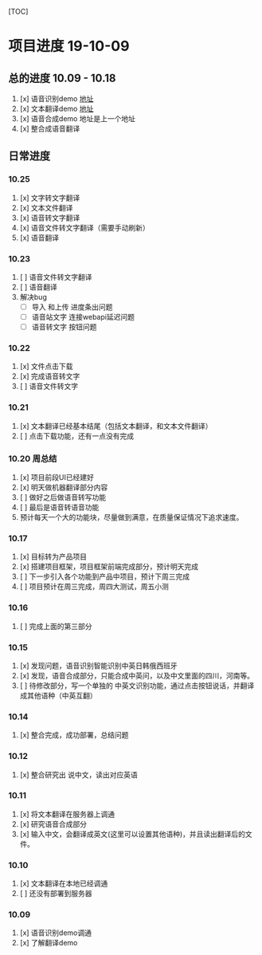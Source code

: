 [TOC]

# 项目进度 19-10-09

## 总的进度 10.09 - 10.18

1. [x] 语音识别demo [地址](https://www.enablue.com/iat_ws_js_demo/src/index.html)
2. [x] 文本翻译demo [地址](https://www.enablue.com/OtsWebApi/index.html)
3. [x] 语音合成demo 地址是上一个地址
4. [x] 整合成语音翻译


## 日常进度

### 10.25
1. [x] 文字转文字翻译
2. [x] 文本文件翻译
3. [x] 语音转文字翻译
4. [x] 语音文件转文字翻译（需要手动刷新）
5. [x] 语音翻译

### 10.23
1. [ ] 语音文件转文字翻译
2. [ ] 语音翻译
3. 解决bug
	+ [ ] 导入 和上传 进度条出问题
	+ [ ] 语音站文字 连接webapi延迟问题
	+ [ ] 语音转文字 按钮问题

### 10.22
1. [x] 文件点击下载
2. [x] 完成语音转文字
3. [ ] 语音文件转文字

### 10.21
1. [x] 文本翻译已经基本结尾（包括文本翻译，和文本文件翻译）
2. [ ] 点击下载功能，还有一点没有完成

### 10.20 周总结
1. [x] 项目前段UI已经建好
2. [x] 明天做机器翻译部分内容
3. [ ] 做好之后做语音转写功能
4. [ ] 最后是语音转语音功能
5. 预计每天一个大的功能块，尽量做到满意，在质量保证情况下追求速度。

### 10.17
1. [x] 目标转为产品项目
2. [x] 搭建项目框架，项目框架前端完成部分，预计明天完成
3. [ ] 下一步引入各个功能到产品中项目，预计下周三完成
4. [ ] 项目预计在周三完成，周四大测试，周五小测

### 10.16
1. [ ] 完成上面的第三部分

### 10.15
1. [x] 发现问题，语音识别智能识别中英日韩俄西班牙
2. [x] 发现，语音合成部分，只能合成中英问，以及中文里面的四川，河南等。
3. [ ] 待修改部分，写一个单独的 中英文识别功能，通过点击按钮说话，并翻译成其他语种（中英互翻）

### 10.14
1. [x] 整合完成，成功部署，总结问题

### 10.12
1. [x] 整合研究出  说中文，读出对应英语

### 10.11
1. [x] 将文本翻译在服务器上调通
2. [x] 研究语音合成部分
3. [x] 输入中文，会翻译成英文(这里可以设置其他语种)，并且读出翻译后的文件。

### 10.10
1. [x] 文本翻译在本地已经调通
2. [ ] 还没有部署到服务器

### 10.09
1. [x] 语音识别demo调通
2. [x] 了解翻译demo


 

